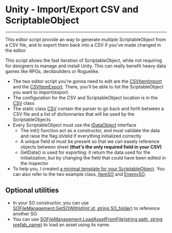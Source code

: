 # Unity - Import/Export CSV and ScriptableObject
---
This editor script provide an way to generate multiple ScriptableObject from a CSV file, and to export them back into a CSV if you've made changed in the editor.

This script allows the fast iteration of ScriptableObject, while not requiring for designers to manage and install Unity. This can really benefit heavy data games like RPGs, deckbuilders or Roguelike.

- The two editor script you're gonna need to edit are the [CSVItemImport](Assets/Editor/CSVItemImport.cs) and the [CSVItemExport](Assets/Editor/CSVItemExport.cs). There, you'll be able to list the SciptableObject you want to import/export.
- The configuration for the CSV and ScriptableObject location is in the [CSV](Assets/SCRIPT/UTILS/CSV.cs) class
- The static class [CSV](Assets/SCRIPT/UTILS/CSV.cs) contain the parser to go back and forth between a CSV file and a list of dictionnaries that will be used by the ScriptableObjects
- Every ScriptableObject must use the [IDataObject](Assets/SCRIPT/DATA/01-SO_CLASS/Interface/IDataObject.cs) interface
	- The init() function act as a constructor, and must validate the data and raise the flag *isValid* if everything initialized correctly
	- A unique field *id* must be present so that we can easely reference objects between sheet **(that's the only required field in your CSV)**
	- GetData() is used for exporting: it return the data used for the initialization, but by changing the field that could have been edited in the inspector
- To help you, I created [a minimal template for your ScriptableObject](Assets/SCRIPT/DATA/01-SO_CLASS/MinimalSO.cs). You can also refer to the two example class, [ItemSO](Assets/SCRIPT/DATA/01-SO_CLASS/ItemSO.cs) and [EnemySO](Assets/SCRIPT/DATA/01-SO_CLASS/EnemySO.cs).

## Optional utilities
- In your SO constructor, you can use [SOFileManagement.GetSOWithId<ItemSO>(int id, string SO_folder)](Assets/Editor/UtilsSO/SOFileManagement.cs) to reference another SO.
- You can use [SOFileManagement.LoadAssetFromFile<T>(string path, string prefab_name)](Assets/Editor/UtilsSO/SOFileManagement.cs) to load an asset using its name.